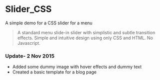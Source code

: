 # Slider_CSS
A simple demo for a CSS slider for a menu

> A standard menu slide-in slider with simplistic and subtle transition effects. 
> Simple and intuitive design using only CSS and HTML. No Javascript.

### Update- 2 Nov 2015

* Added some dummy image with hover effects and dummy text
* Created a basic template for a blog page